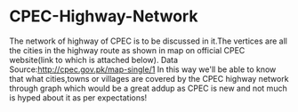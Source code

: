 # CPEC-Highway-Network
The network of highway of CPEC is to be discussed in it.The vertices are all the cities in the highway route as shown in map on official CPEC website(link to which is attached below).
Data Source:http://cpec.gov.pk/map-single/1
In this way we'll be able to know that what cities,towns or villages are covered by the CPEC highway network through graph which would be a great addup as CPEC is new and not much is hyped about it as per expectations!

